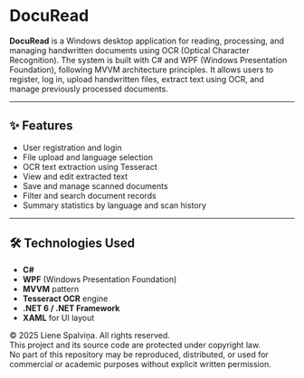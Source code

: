 # DocuRead

**DocuRead** is a Windows desktop application for reading, processing, and managing handwritten documents using OCR (Optical Character Recognition). The system is built with C# and WPF (Windows Presentation Foundation), following MVVM architecture principles. It allows users to register, log in, upload handwritten files, extract text using OCR, and manage previously processed documents.

---

## ✨ Features

- User registration and login
- File upload and language selection
- OCR text extraction using Tesseract
- View and edit extracted text
- Save and manage scanned documents
- Filter and search document records
- Summary statistics by language and scan history

---

## 🛠 Technologies Used

- **C#**
- **WPF** (Windows Presentation Foundation)
- **MVVM** pattern
- **Tesseract OCR** engine
- **.NET 6 / .NET Framework**
- **XAML** for UI layout

© 2025 Liene Spalviņa. All rights reserved.  
This project and its source code are protected under copyright law.  
No part of this repository may be reproduced, distributed, or used for commercial or academic purposes without explicit written permission.
